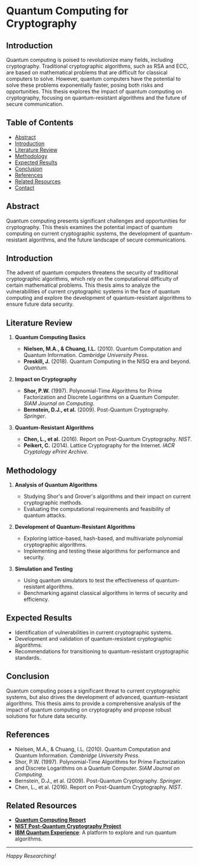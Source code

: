 # Quantum Computing for Cryptography

## Introduction
Quantum computing is poised to revolutionize many fields, including cryptography. Traditional cryptographic algorithms, such as RSA and ECC, are based on mathematical problems that are difficult for classical computers to solve. However, quantum computers have the potential to solve these problems exponentially faster, posing both risks and opportunities. This thesis explores the impact of quantum computing on cryptography, focusing on quantum-resistant algorithms and the future of secure communication.

## Table of Contents
- [Abstract](#abstract)
- [Introduction](#introduction)
- [Literature Review](#literature-review)
- [Methodology](#methodology)
- [Expected Results](#expected-results)
- [Conclusion](#conclusion)
- [References](#references)
- [Related Resources](#related-resources)
- [Contact](#contact)

## Abstract
Quantum computing presents significant challenges and opportunities for cryptography. This thesis examines the potential impact of quantum computing on current cryptographic systems, the development of quantum-resistant algorithms, and the future landscape of secure communications.

## Introduction
The advent of quantum computers threatens the security of traditional cryptographic algorithms, which rely on the computational difficulty of certain mathematical problems. This thesis aims to analyze the vulnerabilities of current cryptographic systems in the face of quantum computing and explore the development of quantum-resistant algorithms to ensure future data security.

## Literature Review
1. **Quantum Computing Basics**
   - **Nielsen, M.A., & Chuang, I.L.** (2010). Quantum Computation and Quantum Information. *Cambridge University Press*.
   - **Preskill, J.** (2018). Quantum Computing in the NISQ era and beyond. *Quantum*.

2. **Impact on Cryptography**
   - **Shor, P.W.** (1997). Polynomial-Time Algorithms for Prime Factorization and Discrete Logarithms on a Quantum Computer. *SIAM Journal on Computing*.
   - **Bernstein, D.J., et al.** (2009). Post-Quantum Cryptography. *Springer*.

3. **Quantum-Resistant Algorithms**
   - **Chen, L., et al.** (2016). Report on Post-Quantum Cryptography. *NIST*.
   - **Peikert, C.** (2014). Lattice Cryptography for the Internet. *IACR Cryptology ePrint Archive*.

## Methodology
1. **Analysis of Quantum Algorithms**
   - Studying Shor's and Grover's algorithms and their impact on current cryptographic methods.
   - Evaluating the computational requirements and feasibility of quantum attacks.

2. **Development of Quantum-Resistant Algorithms**
   - Exploring lattice-based, hash-based, and multivariate polynomial cryptographic algorithms.
   - Implementing and testing these algorithms for performance and security.

3. **Simulation and Testing**
   - Using quantum simulators to test the effectiveness of quantum-resistant algorithms.
   - Benchmarking against classical algorithms in terms of security and efficiency.

## Expected Results
- Identification of vulnerabilities in current cryptographic systems.
- Development and validation of quantum-resistant cryptographic algorithms.
- Recommendations for transitioning to quantum-resistant cryptographic standards.

## Conclusion
Quantum computing poses a significant threat to current cryptographic systems, but also drives the development of advanced, quantum-resistant algorithms. This thesis aims to provide a comprehensive analysis of the impact of quantum computing on cryptography and propose robust solutions for future data security.

## References
- Nielsen, M.A., & Chuang, I.L. (2010). Quantum Computation and Quantum Information. *Cambridge University Press*.
- Shor, P.W. (1997). Polynomial-Time Algorithms for Prime Factorization and Discrete Logarithms on a Quantum Computer. *SIAM Journal on Computing*.
- Bernstein, D.J., et al. (2009). Post-Quantum Cryptography. *Springer*.
- Chen, L., et al. (2016). Report on Post-Quantum Cryptography. *NIST*.

## Related Resources
- **[Quantum Computing Report](https://www.quantumcomputingreport.com)**
- **[NIST Post-Quantum Cryptography Project](https://csrc.nist.gov/projects/post-quantum-cryptography)**
- **[IBM Quantum Experience](https://quantum-computing.ibm.com)**: A platform to explore and run quantum algorithms.

---
*Happy Researching!*

